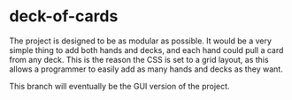 # deck-of-cards
The project is designed to be as modular as possible.
It would be a very simple thing to add both hands and decks,
and each hand could pull a card from any deck. This is the
reason the CSS is set to a grid layout, as this allows a
programmer to easily add as many hands and decks as they
want.

This branch will eventually be the GUI version of the
project. 
